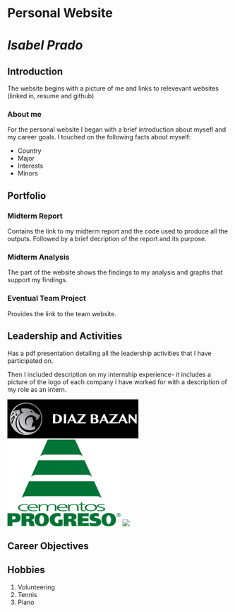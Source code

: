 #  Personal Website
# _Isabel Prado_

## Introduction

The website begins with a picture of me and links to relevevant websites (linked in, resume and github)

### About me
For the personal website I began with a brief introduction about mysefl and my career goals. I touched on the following facts about myself:
- Country
- Major
- Interests
- Minors 


## Portfolio
### Midterm Report

Contains the link to my midterm report and the code used to produce all the outputs. Followed by a brief decription of the report and its purpose. 


### Midterm Analysis

The part of the website shows the findings to my analysis and graphs that support my findings. 

### Eventual Team Project
Provides the link to the team website.

## Leadership and Activities
Has a pdf presentation detailing all the leadership activities that I have participated on. 

Then I included description on my internship experience- it includes a picture of the logo of each company I have worked for with a description of my role as an intern. 

<img src="images/diaz.png?raw=true"/>
<img src="images/cementos.png?raw=true"/>
<img src="images/wood.png?raw=true"/>

## Career Objectives


## Hobbies

1. Volunteering
2. Tennis
3. Piano


